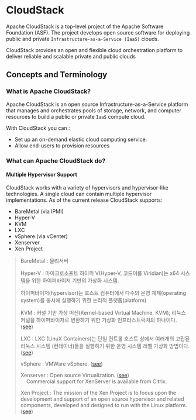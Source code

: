 # CloudStack
 Apache CloudStack is a top-level project of the Apache Software Foundation (ASF). The project develops open source software for deploying public and private `Infrastructure-as-a-Service (IaaS)` clouds.  

CloudStack provides an open and flexible cloud orchestration platform to deliver reliable and scalable private and public clouds

## Concepts and Terminology
### What is Apache CloudStack?
 Apache CloudStack is an open source Infrastructure-as-a-Service platform that manages and orchestrates pools of storage, network, and computer resources to build a public or private `IaaS` compute cloud.  

With CloudStack you can :  

- Set up an on-demand elastic cloud computing service.
- Allow end-users to provision resources

### What can Apache CloudStack do?
#### Multiple Hypervisor Support
 CloudStack works with a variety of hypervisors and hypervisor-like technologies. A single cloud can contain multiple hypervisor implementations. As of the current release CloudStack supports:  

- BareMetal (via IPMI)
- Hyper-V
- KVM
- LXC
- vSphere (via vCenter)
- Xenserver
- Xen Project

> BareMetal : 물리서버  
>
> Hyper-V : 마이크로소프트 하이퍼 V(Hyper-V, 코드이름 Viridian)는 x64 시스템을 위한 하이퍼바이저 기반의 가상화 시스템.  
>
> 하이퍼바이저(hypervisor)는 호스트 컴퓨터에서 다수의 운영 체제(operating system)를 동시에 실행하기 위한 논리적 플랫폼(platform)  
>
> KVM : 커널 기반 가상 머신(Kernel-based Virtual Machine, KVM),
 리눅스 커널을 하이퍼바이저로 변환하기 위한 가상화 인프라스트럭처의 하나이다. ([see](https://www.linux-kvm.org/page/Main_Page))  
>
>LXC : LXC (LinuX Containers)는 단일 컨트롤 호스트 상에서 여러개의 고립된 리눅스 시스템 (컨테이너)들을 실행하기 위한 운영 시스템 레벨 가상화 방법이다. ([see](https://linuxcontainers.org/lxc/introduction/))  
>
>vSphere : VMWare vSphere. ([see](https://www.vmware.com/products/vsphere.html))
>
>Xenserver : Open source Virtualization. ([see](https://xenserver.org))  
>&nbsp;&nbsp;&nbsp; Commercial support for XenServer is available from Citrix.
>
>Xen Project : The mission of the Xen Project is to focus upon the development and support of an open source hypervisor and related components, developed and designed to run with the Linux platform. ([see](https://www.xenproject.org))
